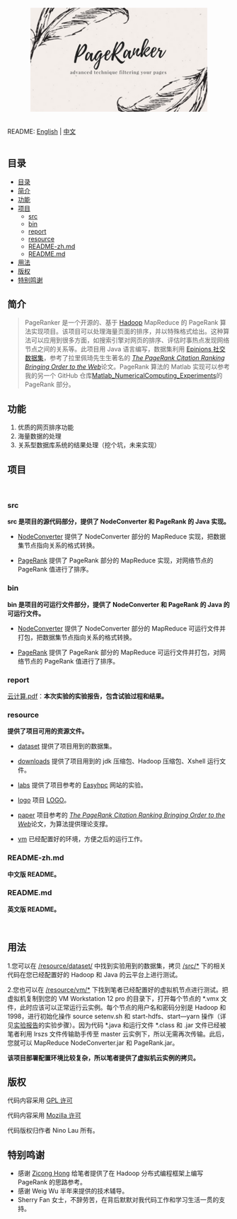 <p align="center">
  <img src="https://github.com/LovelyBuggies/Java_Hadoop_PageRanker/blob/master/resource/logo/PageRanker.png" alt="PageRanker" title="ScoreChain" length = "400" width="400"/><br/><br/>

  README: [English](https://github.com/LovelyBuggies/Java_Hadoop_PageRanker/blob/master/README.md) | [中文](https://github.com/LovelyBuggies/Java_Hadoop_PageRanker/blob/master/README_zh.md)<br/><br/>

</p>

## 目录

* [目录](https://github.com/LovelyBuggies/Java_Hadoop_PageRanker/blob/master/README_zh.md#目录)
* [简介](https://github.com/LovelyBuggies/Java_Hadoop_PageRanker/blob/master/README_zh.md#简介)
* [功能](https://github.com/LovelyBuggies/Java_Hadoop_PageRanker/blob/master/README_zh.md#功能)
* [项目](https://github.com/LovelyBuggies/Java_Hadoop_PageRanker/blob/master/README_zh.md#项目)
   * [src](https://github.com/LovelyBuggies/Java_Hadoop_PageRanker/blob/master/README_zh.md#src)
   * [bin](https://github.com/LovelyBuggies/Java_Hadoop_PageRanker/blob/master/README_zh.md#bin)
   * [report](https://github.com/LovelyBuggies/Java_Hadoop_PageRanker/blob/master/README_zh.md#report)
   * [resource](https://github.com/LovelyBuggies/Java_Hadoop_PageRanker/blob/master/README_zh.md#resource)
   * [README-zh.md](https://github.com/LovelyBuggies/Java_Hadoop_PageRanker/blob/master/README_zh.md#readme-zhmd)
   * [README.md](https://github.com/LovelyBuggies/Java_Hadoop_PageRanker/blob/master/README_zh.md#readmemd)
* [用法](https://github.com/LovelyBuggies/Java_Hadoop_PageRanker/blob/master/README_zh.md#用法)
* [版权](https://github.com/LovelyBuggies/Java_Hadoop_PageRanker/blob/master/README_zh.md#版权)
* [特别鸣谢](https://github.com/LovelyBuggies/Java_Hadoop_PageRanker/blob/master/README_zh.md#特别鸣谢)


## 简介

>PageRanker 是一个开源的、基于 [Hadoop](http://hadoop.apache.org) MapReduce 的 PageRank 算法实现项目。该项目可以处理海量页面的排序，并以特殊格式给出。这种算法可以应用到很多方面，如搜索引擎对网页的排序、评估时事热点发现网络节点之间的关系等。此项目用 Java 语言编写，数据集利用 [Epinions 社交数据集](https://snap.stanford.edu/data/soc-Epinions1.html)，参考了拉⾥佩琦先⽣生著名的 [*The PageRank Citation Ranking︎ Bringing Order to the Web*](http://202.116.81.74/cache/5/03/ilpubs.stanford.edu/bf0bd3cdc413c81dc4853ddffe4de51f/1999-66.pdf)论⽂。PageRank 算法的 Matlab 实现可以参考我的另一个 GitHub 仓库[Matlab_NumericalComputing_Experiments](https://github.com/LovelyBuggies/Matlab_NumericalComputing_Experiments)的 PageRank 部分。

## 功能

1. 优质的网页排序功能
2. 海量数据的处理
3. 关系型数据库系统的结果处理（挖个坑，未来实现）

## 项目
</br>

### src 
**src 是项目的源代码部分，提供了 NodeConverter 和 PageRank 的 Java 实现。**

* [NodeConverter](https://github.com/LovelyBuggies/Java_Hadoop_PageRanker/tree/master/src/NodeConverter)
提供了 NodeConverter 部分的 MapReduce 实现，把数据集节点指向关系的格式转换。

* [PageRank](https://github.com/LovelyBuggies/Java_Hadoop_PageRanker/tree/master/src/PageRank)
提供了 PageRank 部分的 MapReduce 实现，对网络节点的 PageRank 值进行了排序。


### bin
**bin 是项目的可运行文件部分，提供了 NodeConverter 和 PageRank 的 Java 的可运行文件。**

* [NodeConverter](https://github.com/LovelyBuggies/Java_Hadoop_PageRanker/tree/master/bin/NodeConverter)
提供了 NodeConverter 部分的 MapReduce 可运行文件并打包，把数据集节点指向关系的格式转换。

* [PageRank](https://github.com/LovelyBuggies/Java_Hadoop_PageRanker/tree/master/bin/PageRank)
提供了 PageRank 部分的 MapReduce 可运行文件并打包，对网络节点的 PageRank 值进行了排序。

### report
[云计算.pdf](https://github.com/LovelyBuggies/Java_Hadoop_PageRanker/tree/master/report)：**本次实验的实验报告，包含试验过程和结果。**

### resource
**提供了项目可用的资源文件。**

* [dataset](https://github.com/LovelyBuggies/Java_Hadoop_PageRanker/tree/master/resource/dataset)
提供了项目用到的数据集。

* [downloads](https://github.com/LovelyBuggies/Java_Hadoop_PageRanker/tree/master/resource/downloads)
提供了项目用到的 jdk 压缩包、Hadoop 压缩包、Xshell 运行文件。

* [labs](https://github.com/LovelyBuggies/Java_Hadoop_PageRanker/tree/master/resource/labs)
提供了项目参考的 [Easyhpc](http://www.easyhpc.org) 网站的实验。

* [logo](https://github.com/LovelyBuggies/Java_Hadoop_PageRanker/tree/master/resource/logo)
项目 [LOGO](https://github.com/LovelyBuggies/Java_Hadoop_PageRanker/blob/master/resource/logo/PageRanker.png)。

* [paper](https://github.com/LovelyBuggies/Java_Hadoop_PageRanker/tree/master/resource/paper)
项目参考的 [*The PageRank Citation Ranking︎ Bringing Order to the Web*](http://202.116.81.74/cache/5/03/ilpubs.stanford.edu/bf0bd3cdc413c81dc4853ddffe4de51f/1999-66.pdf)论⽂，为算法提供理论支撑。

* [vm](https://github.com/LovelyBuggies/Java_Hadoop_PageRanker/tree/master/resource/vm)
已经配置好的环境，方便之后的运行工作。


### README-zh.md
**中文版 README。**


### README.md
**英文版 README。**

</br>

## 用法

1.您可以在 [/resource/dataset/](https://github.com/LovelyBuggies/Java_Hadoop_PageRanker/tree/master/resource/dataset) 中找到实验用到的数据集，拷贝 [/src/*](https://github.com/LovelyBuggies/Java_Hadoop_PageRanker/tree/master/src) 下的相关代码在您已经配置好的 Hadoop 和 Java 的云平台上进行测试。

2.您也可以在 [/resource/vm/*](https://github.com/LovelyBuggies/Java_Hadoop_PageRanker/tree/master/resource/vm) 下找到笔者已经配置好的虚拟机节点进行测试。把虚拟机复制到您的 VM Workstation 12 pro 的目录下，打开每个节点的 *.vmx 文件，此时应该可以正常运行云实例。每个节点的用户名和密码分别是 Hadoop 和 1998，进行初始化操作 source setenv.sh 和 start-hdfs、start—yarn 操作（详见[实验报告](https://github.com/LovelyBuggies/Java_Hadoop_PageRanker/tree/master/report)的实验步骤）。因为代码 *.java 和运行文件 *.class 和 .jar 文件已经被笔者利用 lrszs 文件传输助手传至 master 云实例下，所以无需再次传输。此后，您就可以 MapReduce NodeConverter.jar 和 PageRank.jar。

**该项目部署配置环境比较复杂，所以笔者提供了虚拟机云实例的拷贝。**

## 版权

代码内容采用 [GPL 许可](http://www.gnu.org/licenses/gpl.html)

代码内容采用 [Mozilla 许可](https://www.mozilla.org/en-US/MPL/)

代码版权归作者 Nino Lau 所有。


## 特别鸣谢

* 感谢 [Zicong Hong](https://github.com/hongzicong) 给笔者提供了在 Hadoop 分布式编程框架上编写 PageRank 的思路参考。
* 感谢 Weig Wu 半年来提供的技术辅导。
* Sherry Fan 女士，不辞劳苦，在背后默默对我代码工作和学习生活一贯的支持。


